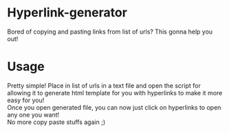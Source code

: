# Hyperlink-generator
Bored of copying and pasting links from list of urls? This gonna help you out!<br>
# Usage
Pretty simple! Place in list of urls in a text file and open the script for allowing it to generate html template for you with hyperlinks to make it more easy for you!<br>Once you open generated file, you can now just click on hyperlinks to open any one you want!<br>No more copy paste stuffs again ;)
